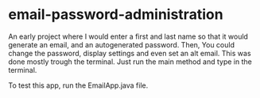 # email-password-administration
An early project where I would enter a first and last name so that it would generate an email, and an autogenerated password. Then, You could change the password, display settings and even set an alt email.
This was done mostly trough the terminal. Just run the main method and type in the terminal.

To test this app, run the EmailApp.java file.
